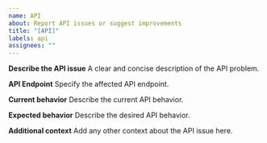 ```yaml
---
name: API
about: Report API issues or suggest improvements
title: "[API]"
labels: api
assignees: ""
---
```


**Describe the API issue**
A clear and concise description of the API problem.

**API Endpoint**
Specify the affected API endpoint.

**Current behavior**
Describe the current API behavior.

**Expected behavior**
Describe the desired API behavior.

**Additional context**
Add any other context about the API issue here. 